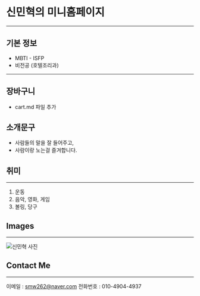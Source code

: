 # 신민혁의 미니홈페이지
***
## 기본 정보
- MBTI - ISFP
- 비전공 (호텔조리과)
***

## 장바구니
- cart.md 파일 추가

## 소개문구

* 사람들의 말을 잘 들어주고,
* 사람이랑 노는걸 즐겨합니다.

## 취미
***
1. 운동
2. 음악, 영화, 게임
3. 볼링, 당구

## Images
***
![신민혁 사진](https://avatars.githubusercontent.com/u/159970634?v=4)
## Contact Me
***
이메일 : [smw262@naver.com](smw262@naver.com)
전화번호 : 010-4904-4937
